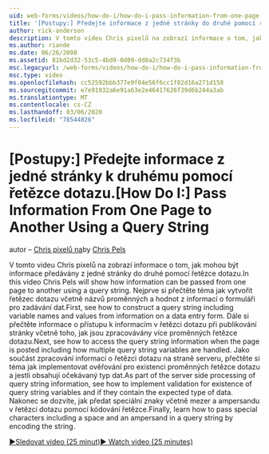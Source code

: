 ```yaml
---
uid: web-forms/videos/how-do-i/how-do-i-pass-information-from-one-page-to-another-using-a-query-string
title: '[Postupy:] Předejte informace z jedné stránky do druhé pomocí řetězce dotazu | Microsoft Docs'
author: rick-anderson
description: V tomto videu Chris pixelů na zobrazí informace o tom, jak mohou být informace předávány z jedné stránky do druhé pomocí řetězce dotazu. Nejprve si přečtěte téma jak vytvořit řetězec dotazu v...
ms.author: riande
ms.date: 06/26/2008
ms.assetid: 81bd2d32-53c5-4bd9-8d09-dd8a2c734f3b
msc.legacyurl: /web-forms/videos/how-do-i/how-do-i-pass-information-from-one-page-to-another-using-a-query-string
msc.type: video
ms.openlocfilehash: cc52592bbb377e9f04e56f6cc1f02d16a271d158
ms.sourcegitcommit: e7e91932a6e91a63e2e46417626f39d6b244a3ab
ms.translationtype: MT
ms.contentlocale: cs-CZ
ms.lasthandoff: 03/06/2020
ms.locfileid: "78544826"
---
```

# <a name="how-do-i-pass-information-from-one-page-to-another-using-a-query-string"></a><span data-ttu-id="bbfa5-104">[Postupy:] Předejte informace z jedné stránky k druhému pomocí řetězce dotazu.</span><span class="sxs-lookup"><span data-stu-id="bbfa5-104">[How Do I:] Pass Information From One Page to Another Using a Query String</span></span>

<span data-ttu-id="bbfa5-105">autor – [Chris pixelů na](https://twitter.com/chrispels)</span><span class="sxs-lookup"><span data-stu-id="bbfa5-105">by [Chris Pels](https://twitter.com/chrispels)</span></span>

<span data-ttu-id="bbfa5-106">V tomto videu Chris pixelů na zobrazí informace o tom, jak mohou být informace předávány z jedné stránky do druhé pomocí řetězce dotazu.</span><span class="sxs-lookup"><span data-stu-id="bbfa5-106">In this video Chris Pels will show how information can be passed from one page to another using a query string.</span></span> <span data-ttu-id="bbfa5-107">Nejprve si přečtěte téma jak vytvořit řetězec dotazu včetně názvů proměnných a hodnot z informací o formuláři pro zadávání dat.</span><span class="sxs-lookup"><span data-stu-id="bbfa5-107">First, see how to construct a query string including variable names and values from information on a data entry form.</span></span> <span data-ttu-id="bbfa5-108">Dále si přečtěte informace o přístupu k informacím v řetězci dotazu při publikování stránky včetně toho, jak jsou zpracovávány více proměnných řetězce dotazu.</span><span class="sxs-lookup"><span data-stu-id="bbfa5-108">Next, see how to access the query string information when the page is posted including how multiple query string variables are handled.</span></span> <span data-ttu-id="bbfa5-109">Jako součást zpracování informací o řetězci dotazu na straně serveru, přečtěte si téma jak implementovat ověřování pro existenci proměnných řetězce dotazu a jestli obsahují očekávaný typ dat.</span><span class="sxs-lookup"><span data-stu-id="bbfa5-109">As part of the server side processing of query string information, see how to implement validation for existence of query string variables and if they contain the expected type of data.</span></span> <span data-ttu-id="bbfa5-110">Nakonec se dozvíte, jak předat speciální znaky včetně mezer a ampersandu v řetězci dotazu pomocí kódování řetězce.</span><span class="sxs-lookup"><span data-stu-id="bbfa5-110">Finally, learn how to pass special characters including a space and an ampersand in a query string by encoding the string.</span></span>

[<span data-ttu-id="bbfa5-111">&#9654;Sledovat video (25 minut)</span><span class="sxs-lookup"><span data-stu-id="bbfa5-111">&#9654; Watch video (25 minutes)</span></span>](https://channel9.msdn.com/Blogs/ASP-NET-Site-Videos/how-do-i-pass-information-from-one-page-to-another-using-a-query-string)
